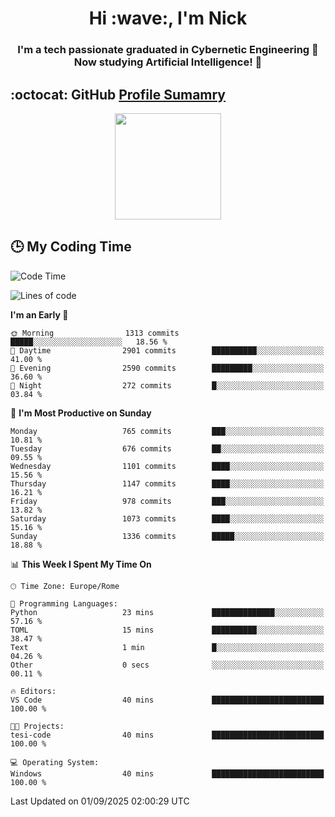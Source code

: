 <h1 align="center">Hi :wave:, I'm Nick</h1>

<h3 align="center">I'm a tech passionate graduated in Cybernetic Engineering 🤖<br>
Now studying Artificial Intelligence! 🧠</h3>


## :octocat: GitHub <a href="https://github.com/vn7n24fzkq/github-profile-summary-cards">Profile Sumamry</a>

<p align="center">
   <img style="height:170px;display:inline-block"  src="http://github-profile-summary-cards.vercel.app/api/cards/profile-details?username=CodeClimberNT&theme=github_dark" />
<!--    <img style="height:170px;display:inline-block"  src="http://github-profile-summary-cards.vercel.app/api/cards/repos-per-language?username=CodeClimberNT&theme=github_dark&exclude=" /> -->
</p>

 ## :clock3: My Coding Time 
 
<!--START_SECTION:waka-->
![Code Time](http://img.shields.io/badge/Code%20Time-770%20hrs-blue)

![Lines of code](https://img.shields.io/badge/From%20Hello%20World%20I%27ve%20Written-8.6%20million%20lines%20of%20code-blue)

**I'm an Early 🐤** 

```text
🌞 Morning                1313 commits        █████░░░░░░░░░░░░░░░░░░░░   18.56 % 
🌆 Daytime                2901 commits        ██████████░░░░░░░░░░░░░░░   41.00 % 
🌃 Evening                2590 commits        █████████░░░░░░░░░░░░░░░░   36.60 % 
🌙 Night                  272 commits         █░░░░░░░░░░░░░░░░░░░░░░░░   03.84 % 
```
📅 **I'm Most Productive on Sunday** 

```text
Monday                   765 commits         ███░░░░░░░░░░░░░░░░░░░░░░   10.81 % 
Tuesday                  676 commits         ██░░░░░░░░░░░░░░░░░░░░░░░   09.55 % 
Wednesday                1101 commits        ████░░░░░░░░░░░░░░░░░░░░░   15.56 % 
Thursday                 1147 commits        ████░░░░░░░░░░░░░░░░░░░░░   16.21 % 
Friday                   978 commits         ███░░░░░░░░░░░░░░░░░░░░░░   13.82 % 
Saturday                 1073 commits        ████░░░░░░░░░░░░░░░░░░░░░   15.16 % 
Sunday                   1336 commits        █████░░░░░░░░░░░░░░░░░░░░   18.88 % 
```


📊 **This Week I Spent My Time On** 

```text
🕑︎ Time Zone: Europe/Rome

💬 Programming Languages: 
Python                   23 mins             ██████████████░░░░░░░░░░░   57.16 % 
TOML                     15 mins             ██████████░░░░░░░░░░░░░░░   38.47 % 
Text                     1 min               █░░░░░░░░░░░░░░░░░░░░░░░░   04.26 % 
Other                    0 secs              ░░░░░░░░░░░░░░░░░░░░░░░░░   00.11 % 

🔥 Editors: 
VS Code                  40 mins             █████████████████████████   100.00 % 

🐱‍💻 Projects: 
tesi-code                40 mins             █████████████████████████   100.00 % 

💻 Operating System: 
Windows                  40 mins             █████████████████████████   100.00 % 
```


 Last Updated on 01/09/2025 02:00:29 UTC
<!--END_SECTION:waka-->


